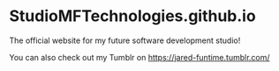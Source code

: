 # StudioMFTechnologies.github.io
The official website for my future software development studio!

You can also check out my Tumblr on https://jared-funtime.tumblr.com/
